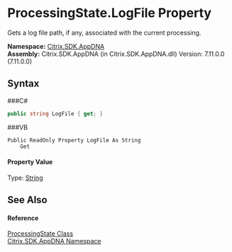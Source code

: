 # ProcessingState.LogFile Property 
 

Gets a log file path, if any, associated with the current processing.

**Namespace:**&nbsp;<a href="N_Citrix_SDK_AppDNA">Citrix.SDK.AppDNA</a><br />**Assembly:**&nbsp;Citrix.SDK.AppDNA (in Citrix.SDK.AppDNA.dll) Version: 7.11.0.0 (7.11.0.0)

## Syntax

###C#
```csharp
public string LogFile { get; }
```

###VB
```vbnet
Public ReadOnly Property LogFile As String
	Get
```


#### Property Value
Type: <a href="http://msdn2.microsoft.com/en-us/library/s1wwdcbf" target="_blank">String</a>

## See Also


#### Reference
<a href="T_Citrix_SDK_AppDNA_ProcessingState">ProcessingState Class</a><br /><a href="N_Citrix_SDK_AppDNA">Citrix.SDK.AppDNA Namespace</a><br />
